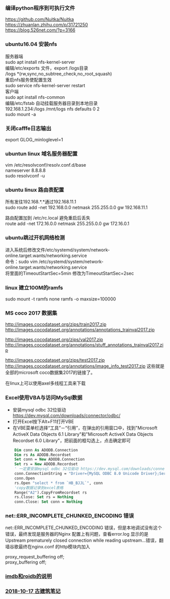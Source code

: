 ### <a name="code-build-python-to-exe"> 编译python程序到可执行文件
https://github.com/Nuitka/Nuitka  
https://zhuanlan.zhihu.com/p/31721250  
https://blog.526net.com/?p=3166  


### <a name="it-nfs">ubuntu16.04 安装nfs</a>
服务器端  
sudo apt install nfs-kernel-server  
 编辑/etc/exports 文件，export /logs目录  
/logs *(rw,sync,no_subtree_check,no_root_squash)  
重启nfs服务使配置生效    
sudo service nfs-kernel-server restart  
客户端   
sudo apt install nfs-common  
编辑/etc/fstab 自动挂载服务器目录到本地目录  
192.168.1.234:/logs      /mnt/logs      nfs     defaults         0      2  
sudo mount -a

### <a name="dl-caffelog">关闭cafffe日志输出</a>
export GLOG_minloglevel=1  

### <a name="it-dnsserver">ubuntun linux 域名服务器配置</a>
vim /etc/resolvconf/resolv.conf.d/base  
nameserver 8.8.8.8   
sudo resolvconf -u  

### <a name="it-routeconf">ubuntu linux 路由表配置</a>
所有发往192.168.*.*通过192.168.11.1  
sudo route add -net 192.168.0.0 netmask 255.255.0.0 gw 192.168.11.1  

路由配置加到 /etc/rc.local 避免重启后丢失  
route add -net 172.16.0.0 netmask 255.255.0.0 gw 172.16.0.1  

### <a name="it-ignorenetwork">ubuntu跳过开机网络检测</a>
进入系统后修改文件/etc/systemd/system/network-online.target.wants/networking.service  
命令：sudo vim /etc/systemd/system/network-online.target.wants/networking.service  
将里面的TimeoutStartSec=5min 修改为TimeoutStartSec=2sec  

### <a name="it-ramfs">linux 建立100M的ramfs</a>
sudo mount -t ramfs none ramfs -o maxsize=100000


### <a name="dl-mscoco2017">MS coco 2017 数据集</a>
http://images.cocodataset.org/zips/train2017.zip  
http://images.cocodataset.org/annotations/annotations_trainval2017.zip

http://images.cocodataset.org/zips/val2017.zip 
http://images.cocodataset.org/annotations/stuff_annotations_trainval2017.zip

http://images.cocodataset.org/zips/test2017.zip 
http://images.cocodataset.org/annotations/image_info_test2017.zip 
这些就是全部的microsoft coco数据集2017的链接了。

在linux上可以使用axel多线程工具来下载

### <a name="code-excel-vba-mysql">Excel使用VBA与访问MySql数据</a>
* 安装mysql odbc 32位驱动 https://dev.mysql.com/downloads/connector/odbc/
* 打开Excel按下Alt+F11打开VBE
* 在VBE菜单栏选择“工具”－“引用”，在弹出的引用窗口中，找到"Microsoft ActiveX Data Objects 6.1 Library"和"Microsoft ActiveX Data Objects Recordset 6.0 Library"，把前面的框勾选上，点击确定即可
```vb
    Dim conn As ADODB.Connection
    Dim rs As ADODB.Recordset
    Set conn = New ADODB.Connection
    Set rs = New ADODB.Recordset
    ' 一定要安装mysql odbc 32位驱动 https://dev.mysql.com/downloads/connector/odbc/
    conn.ConnectionString = "Driver={MySQL ODBC 8.0 Unicode Driver};Server=192.168.1.252;DB=huanbao;UID=huanbao;PWD=huanbao;OPTION=3;"
    conn.Open
    rs.Open "select * from `HB_BJJL`", conn
    'copy数据记录到excel表格
    Range("A2").CopyFromRecordset rs
    rs.Close: Set rs = Nothing
    conn.Close: Set conn = Nothing
```

### <a name="it-nginx-ERR_INCOMPLETE_CHUNKED_ENCODING">net::ERR_INCOMPLETE_CHUNKED_ENCODING 错误</a>

net::ERR_INCOMPLETE_CHUNKED_ENCODING 错误，但是本地调试没有这个错误，最终发现是服务器的Nginx 配置上有问题，查看error.log 显示的是Upstream prematurely closed connection while reading upstream...错误，翻墙谷歌最终在nginx.conf 的http模块内加入


proxy_request_buffering off;  
proxy_buffering off;  


### [imdb和roidb的说明](./rcnn-roidb)

### [2018-10-17 古建筑笔记](./gujian-note)
